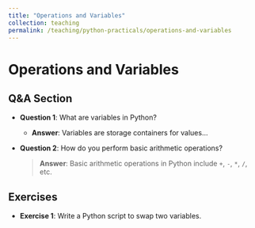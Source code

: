 ```yaml
---
title: "Operations and Variables"
collection: teaching
permalink: /teaching/python-practicals/operations-and-variables
---
```


# Operations and Variables

## Q&A Section
- **Question 1**: What are variables in Python?
  - **Answer**: Variables are storage containers for values...

- **Question 2**: How do you perform basic arithmetic operations?
  > **Answer**: Basic arithmetic operations in Python include `+`, `-`, `*`, `/`, etc.

## Exercises
- **Exercise 1**: Write a Python script to swap two variables.
